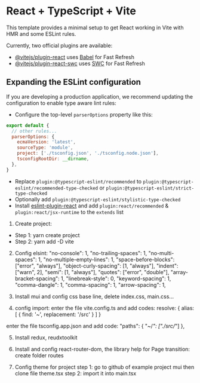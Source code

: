 # React + TypeScript + Vite

This template provides a minimal setup to get React working in Vite with HMR and some ESLint rules.

Currently, two official plugins are available:

- [@vitejs/plugin-react](https://github.com/vitejs/vite-plugin-react/blob/main/packages/plugin-react/README.md) uses [Babel](https://babeljs.io/) for Fast Refresh
- [@vitejs/plugin-react-swc](https://github.com/vitejs/vite-plugin-react-swc) uses [SWC](https://swc.rs/) for Fast Refresh

## Expanding the ESLint configuration

If you are developing a production application, we recommend updating the configuration to enable type aware lint rules:

- Configure the top-level `parserOptions` property like this:

```js
export default {
  // other rules...
  parserOptions: {
    ecmaVersion: 'latest',
    sourceType: 'module',
    project: ['./tsconfig.json', './tsconfig.node.json'],
    tsconfigRootDir: __dirname,
  },
}
```

- Replace `plugin:@typescript-eslint/recommended` to `plugin:@typescript-eslint/recommended-type-checked` or `plugin:@typescript-eslint/strict-type-checked`
- Optionally add `plugin:@typescript-eslint/stylistic-type-checked`
- Install [eslint-plugin-react](https://github.com/jsx-eslint/eslint-plugin-react) and add `plugin:react/recommended` & `plugin:react/jsx-runtime` to the `extends` list


1. Create project: 
  - Step 1: yarn create project
  - Step 2: yarn add -D vite

2. Config elsint: 
  "no-console": 1,
    "no-trailing-spaces": 1,
    "no-multi-spaces": 1,
    "no-multiple-empty-lines": 1,
    "space-before-blocks": ["error", "always"],
    "object-curly-spacing": [1, "always"],
    "indent": ["warn", 2],
    "semi": [1, "always"],
    "quotes": ["error", "double"],
    "array-bracket-spacing": 1,
    "linebreak-style": 0,
    "keyword-spacing": 1,
    "comma-dangle": 1,
    "comma-spacing": 1,
    "arrow-spacing": 1,

3. Install mui and config css base line, delete index.css, main.css...

4. config import: enter the file vite.config.ts and add codes:
resolve: {
    alias: [
      { find: '~', replacement: '/src' }
    ]
  }

  enter the file tsconfig.app.json and add code:
  "paths": {
      "~/*": ["./src/*"]
    },

5. Install redux, reudxtoolkit

6. Install and config react-router-dom, the library help for Page transition:
create folder routes

7. Config theme for project
step 1: go to github of example project mui then clone file theme.tsx
step 2: import it into main.tsx


